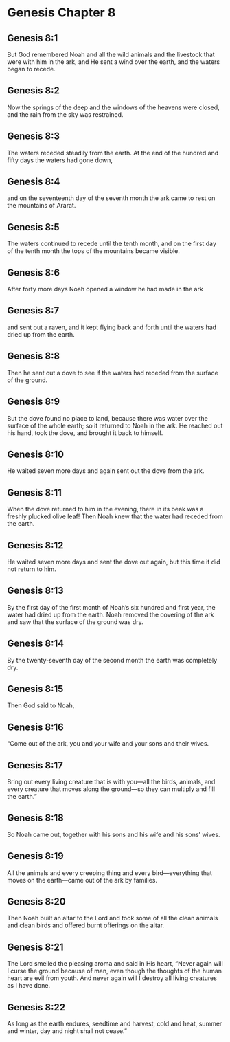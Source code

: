 # Genesis Chapter 8

## Genesis 8:1
But God remembered Noah and all the wild animals and the livestock that were with him in the ark, and He sent a wind over the earth, and the waters began to recede.

## Genesis 8:2
Now the springs of the deep and the windows of the heavens were closed, and the rain from the sky was restrained.

## Genesis 8:3
The waters receded steadily from the earth. At the end of the hundred and fifty days the waters had gone down,

## Genesis 8:4
and on the seventeenth day of the seventh month the ark came to rest on the mountains of Ararat.

## Genesis 8:5
The waters continued to recede until the tenth month, and on the first day of the tenth month the tops of the mountains became visible.

## Genesis 8:6
After forty more days Noah opened a window he had made in the ark

## Genesis 8:7
and sent out a raven, and it kept flying back and forth until the waters had dried up from the earth.

## Genesis 8:8
Then he sent out a dove to see if the waters had receded from the surface of the ground.

## Genesis 8:9
But the dove found no place to land, because there was water over the surface of the whole earth; so it returned to Noah in the ark. He reached out his hand, took the dove, and brought it back to himself.

## Genesis 8:10
He waited seven more days and again sent out the dove from the ark.

## Genesis 8:11
When the dove returned to him in the evening, there in its beak was a freshly plucked olive leaf! Then Noah knew that the water had receded from the earth.

## Genesis 8:12
He waited seven more days and sent the dove out again, but this time it did not return to him.

## Genesis 8:13
By the first day of the first month of Noah’s six hundred and first year, the water had dried up from the earth. Noah removed the covering of the ark and saw that the surface of the ground was dry.

## Genesis 8:14
By the twenty-seventh day of the second month the earth was completely dry.

## Genesis 8:15
Then God said to Noah,

## Genesis 8:16
“Come out of the ark, you and your wife and your sons and their wives.

## Genesis 8:17
Bring out every living creature that is with you—all the birds, animals, and every creature that moves along the ground—so they can multiply and fill the earth.”

## Genesis 8:18
So Noah came out, together with his sons and his wife and his sons’ wives.

## Genesis 8:19
All the animals and every creeping thing and every bird—everything that moves on the earth—came out of the ark by families.

## Genesis 8:20
Then Noah built an altar to the Lord and took some of all the clean animals and clean birds and offered burnt offerings on the altar.

## Genesis 8:21
The Lord smelled the pleasing aroma and said in His heart, “Never again will I curse the ground because of man, even though the thoughts of the human heart are evil from youth. And never again will I destroy all living creatures as I have done.

## Genesis 8:22
As long as the earth endures, seedtime and harvest, cold and heat, summer and winter, day and night shall not cease.”

